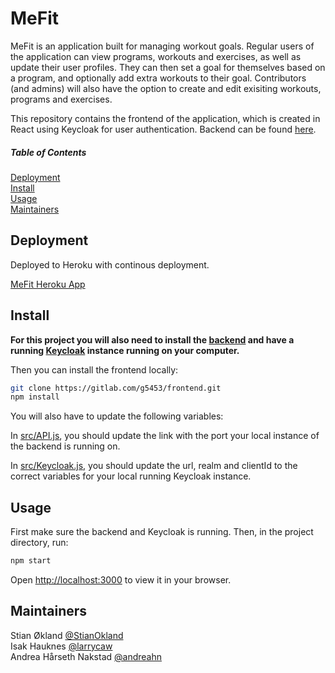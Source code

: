 # MeFit

MeFit is an application built for managing workout goals. Regular users of the application can view programs, workouts and exercises, as well as update their user profiles. They can then set a goal for themselves based on a program, and optionally add extra workouts to their goal. Contributors (and admins) will also have the option to create and edit exisiting workouts, programs and exercises.

This repository contains the frontend of the application, which is created in React using Keycloak for user authentication. Backend can be found [here](https://gitlab.com/g5453/backend).

##### Table of Contents  
[Deployment](#Deployment)<br/>
[Install](#Install)<br/>
[Usage](#Usage)<br/>
[Maintainers](#Maintainers)

## Deployment
Deployed to Heroku with continous deployment.

[MeFit Heroku App](https://me-fit-noroff.herokuapp.com/)

## Install

**For this project you will also need to install the [backend](https://gitlab.com/g5453/backend) and have a running [Keycloak](https://hub.docker.com/r/jboss/keycloak/) instance running on your computer.**

Then you can install the frontend locally:
```bash
git clone https://gitlab.com/g5453/frontend.git
npm install
```

You will also have to update the following variables:

In [src/API.js](https://gitlab.com/g5453/frontend/-/blob/main/src/API.js#L1), you should update the link with the port your local instance of the backend is running on.

In [src/Keycloak.js](https://gitlab.com/g5453/frontend/-/blob/main/src/Keycloak.js#L2), you should update the url, realm and clientId to the correct variables for your local running Keycloak instance.

## Usage

First make sure the backend and Keycloak is running. Then, in the project directory, run:

```bash
npm start
```
Open [http://localhost:3000](http://localhost:3000) to view it in your browser.


## Maintainers

Stian Økland [@StianOkland](https://gitlab.com/StianOkland)<br />
Isak Hauknes [@larrycaw](https://gitlab.com/larrycaw)<br />
Andrea Hårseth Nakstad [@andreahn](https://gitlab.com/anakstad)
